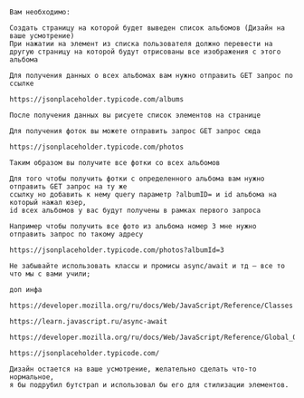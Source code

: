     Вам необходимо:

    Создать страницу на которой будет выведен список альбомов (Дизайн на ваше усмотрение)
    При нажатии на элемент из списка пользователя должно перевести на другую страницу на которой будут отрисованы все изображения с этого альбома

    Для получения данных о всех альбомах вам нужно отправить GET запрос по ссылке

    https://jsonplaceholder.typicode.com/albums

    После получения данных вы рисуете список элементов на странице

    Для получения фоток вы можете отправить запрос GET запрос сюда

    https://jsonplaceholder.typicode.com/photos

    Таким образом вы получите все фотки со всех альбомов

    Для того чтобы получить фотки с определенного альбома вам нужно отправить GET запрос на ту же 
    ссылку но добавить к нему query параметр ?albumID= и id альбома на который нажал юзер, 
    id всех альбомов у вас будут получены в рамках первого запроса

    Например чтобы получить все фото из альбома номер 3 мне нужно отправить запрос по такому адресу

    https://jsonplaceholder.typicode.com/photos?albumId=3

    Не забывайте использовать классы и промисы async/await и тд — все то что мы с вами учили;

    доп инфа

    https://developer.mozilla.org/ru/docs/Web/JavaScript/Reference/Classes

    https://learn.javascript.ru/async-await

    https://developer.mozilla.org/ru/docs/Web/JavaScript/Reference/Global_Objects/Promise

    https://jsonplaceholder.typicode.com/

    Дизайн остается на ваше усмотрение, желательно сделать что-то нормальное, 
    я бы подрубил бутстрап и использовал бы его для стилизации элементов.